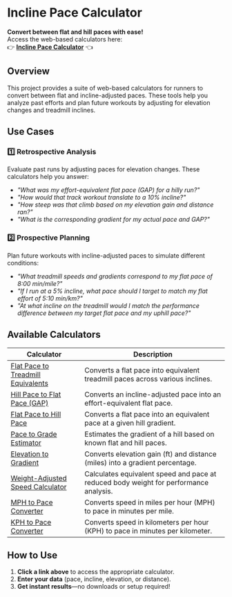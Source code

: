 # Incline Pace Calculator

**Convert between flat and hill paces with ease!**  
Access the web-based calculators here:  
👉 **[Incline Pace Calculator](https://dbeatty10.github.io/incline-pace-calculator/)** 👈  

## Overview

This project provides a suite of web-based calculators for runners to convert between flat and incline-adjusted paces. These tools help you analyze past efforts and plan future workouts by adjusting for elevation changes and treadmill inclines.

## Use Cases

### 1️⃣ Retrospective Analysis
Evaluate past runs by adjusting paces for elevation changes. These calculators help you answer:
- *"What was my effort-equivalent flat pace (GAP) for a hilly run?"*
- *"How would that track workout translate to a 10% incline?"*
- *"How steep was that climb based on my elevation gain and distance ran?"*
- *"What is the corresponding gradient for my actual pace and GAP?"*

### 2️⃣ Prospective Planning
Plan future workouts with incline-adjusted paces to simulate different conditions:
- *"What treadmill speeds and gradients correspond to my flat pace of 8:00 min/mile?"*
- *"If I run at a 5% incline, what pace should I target to match my flat effort of 5:10 min/km?"*
- *"At what incline on the treadmill would I match the performance difference between my target flat pace and my uphill pace?"*

## Available Calculators

| Calculator | Description |
|------------|-------------|
| [Flat Pace to Treadmill Equivalents](https://dbeatty10.github.io/incline-pace-calculator/flat_to_treadmill.html) | Converts a flat pace into equivalent treadmill paces across various inclines. |
| [Hill Pace to Flat Pace (GAP)](https://dbeatty10.github.io/incline-pace-calculator/hill_to_flat.html) | Converts an incline-adjusted pace into an effort-equivalent flat pace. |
| [Flat Pace to Hill Pace](https://dbeatty10.github.io/incline-pace-calculator/flat_to_hill.html) | Converts a flat pace into an equivalent pace at a given hill gradient. |
| [Pace to Grade Estimator](https://dbeatty10.github.io/incline-pace-calculator/pace_to_grade.html) | Estimates the gradient of a hill based on known flat and hill paces. |
| [Elevation to Gradient](https://dbeatty10.github.io/incline-pace-calculator/elevation_to_gradient.html) | Converts elevation gain (ft) and distance (miles) into a gradient percentage. |
| [Weight-Adjusted Speed Calculator](https://dbeatty10.github.io/incline-pace-calculator/weight_adjusted_speed.html) | Calculates equivalent speed and pace at reduced body weight for performance analysis. |
| [MPH to Pace Converter](https://dbeatty10.github.io/incline-pace-calculator/mph_to_pace.html) | Converts speed in miles per hour (MPH) to pace in minutes per mile. |
| [KPH to Pace Converter](https://dbeatty10.github.io/incline-pace-calculator/kph_to_pace.html) | Converts speed in kilometers per hour (KPH) to pace in minutes per kilometer. |

## How to Use

1. **Click a link above** to access the appropriate calculator.
2. **Enter your data** (pace, incline, elevation, or distance).
3. **Get instant results**—no downloads or setup required!
